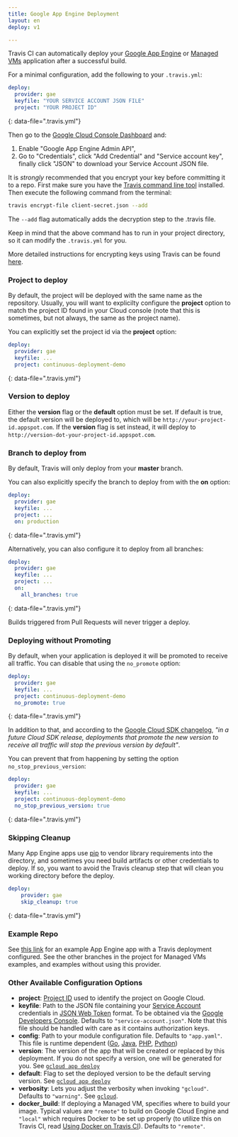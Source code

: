 ```yaml
---
title: Google App Engine Deployment
layout: en
deploy: v1

---
```


Travis CI can automatically deploy your [Google App Engine](https://cloud.google.com/appengine/docs) or [Managed VMs](https://cloud.google.com/appengine/docs/managed-vms/) application after a successful build.

For a minimal configuration, add the following to your `.travis.yml`:

```yaml
deploy:
  provider: gae
  keyfile: "YOUR SERVICE ACCOUNT JSON FILE"
  project: "YOUR PROJECT ID"
```
{: data-file=".travis.yml"}

Then go to the [Google Cloud Console Dashboard](http://console.developers.google.com) and:

1. Enable "Google App Engine Admin API",
2. Go to "Credentials", click "Add Credential" and "Service account key", finally click "JSON" to download your Service Account JSON file.

It is *strongly* recommended that you encrypt your key before committing it to a repo.
First make sure you have the [Travis command line tool](https://github.com/travis-ci/travis.rb#readme) installed.
Then execute the following command from the terminal:

```bash
travis encrypt-file client-secret.json --add
```

The `--add` flag automatically adds the decryption step to the .travis file.

Keep in mind that the above command has to run in your project directory, so it can modify the `.travis.yml` for you.

More detailed instructions for encrypting keys using Travis can be found [here](/user/encrypting-files/).

### Project to deploy

By default, the project will be deployed with the same name as the repository. Usually, you will want to explicilty configure the **project** option to match the project ID found in your Cloud console (note that this is sometimes, but not always, the same as the project name).

You can explicitly set the project id via the **project** option:

```yaml
deploy:
  provider: gae
  keyfile: ...
  project: continuous-deployment-demo
```
{: data-file=".travis.yml"}

### Version to deploy

Either the **version** flag or the **default** option must be set. If default is true, the default version will be deployed to, which will be `http://your-project-id.appspot.com`. If the **version** flag is set instead, it will deploy to `http://version-dot-your-project-id.appspot.com`.

### Branch to deploy from

By default, Travis will only deploy from your **master** branch.

You can also explicitly specify the branch to deploy from with the **on** option:

```yaml
deploy:
  provider: gae
  keyfile: ...
  project: ...
  on: production
```
{: data-file=".travis.yml"}

Alternatively, you can also configure it to deploy from all branches:

```yaml
deploy:
  provider: gae
  keyfile: ...
  project: ...
  on:
    all_branches: true
```
{: data-file=".travis.yml"}

Builds triggered from Pull Requests will never trigger a deploy.

### Deploying without Promoting

By default, when your application is deployed it will be promoted to receive all traffic. You can disable that using the `no_promote` option:

```yaml
deploy:
  provider: gae
  keyfile: ...
  project: continuous-deployment-demo
  no_promote: true
```
{: data-file=".travis.yml"}

In addition to that, and according to the [Google Cloud SDK changelog](https://cloud.google.com/sdk/release_notes#0981_20151007), *"in a future Cloud SDK release, deployments that promote the new version to receive all traffic will stop the previous version by default"*.

You can prevent that from happening by setting the option `no_stop_previous_version`:

```yaml
deploy:
  provider: gae
  keyfile: ...
  project: continuous-deployment-demo
  no_stop_previous_version: true
```
{: data-file=".travis.yml"}

### Skipping Cleanup

Many App Engine apps use [pip](https://pip.pypa.io/en/latest/installing.html) to vendor library requirements into the directory, and sometimes you need build artifacts or other
credentials to deploy. If so, you want to avoid the Travis cleanup step that will clean you working directory before the deploy.

```yaml
deploy:
    provider: gae
    skip_cleanup: true
```
{: data-file=".travis.yml"}

### Example Repo

See [this link](https://github.com/googlecloudplatform/continuous-deployment-demo/tree/appengine_travis_deploy) for an example
App Engine app with a Travis deployment configured. See the other branches in the project for Managed VMs examples, and examples
without using this provider.

### Other Available Configuration Options

- **project**: [Project ID](https://developers.google.com/console/help/new/#projectnumber) used to identify the project on Google Cloud.
- **keyfile**: Path to the JSON file containing your [Service Account](https://developers.google.com/console/help/new/#serviceaccounts) credentials in [JSON Web Token](https://tools.ietf.org/html/rfc7519) format. To be obtained via the [Google Developers Console](https://console.developers.google.com/project/_/apiui/credential). Defaults to `"service-account.json"`. Note that this file should be handled with care as it contains authorization keys.
- **config**: Path to your module configuration file. Defaults to `"app.yaml"`. This file is runtime dependent ([Go](https://cloud.google.com/appengine/docs/go/config/appconfig), [Java](https://cloud.google.com/appengine/docs/java/config/appconfig), [PHP](https://cloud.google.com/appengine/docs/php/config/appconfig), [Python](https://cloud.google.com/appengine/docs/python/config/appconfig))
- **version**: The version of the app that will be created or replaced by this deployment. If you do not specify a version, one will be generated for you. See [`gcloud app deploy`](https://cloud.google.com/sdk/gcloud/reference/app/deploy)
- **default**: Flag to set the deployed version to be the default serving version. See [`gcloud app deploy`](https://cloud.google.com/sdk/gcloud/reference/app/deploy)
- **verbosity**: Lets you adjust the verbosity when invoking `"gcloud"`. Defaults to `"warning"`. See [`gcloud`](https://cloud.google.com/sdk/gcloud/reference/).
- **docker_build**: If deploying a Managed VM, specifies where to build your image. Typical values are `"remote"` to build on Google Cloud Engine and `"local"` which requires Docker to be set up properly (to utilize this on Travis CI, read [Using Docker on Travis CI](https://travis-ci.com/blog/2015-08-19-using-docker-on-travis-ci/)). Defaults to `"remote"`.
